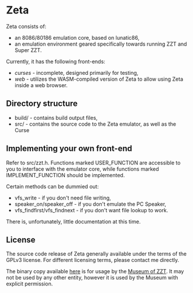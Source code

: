 # Zeta

Zeta consists of:

* an 8086/80186 emulation core, based on lunatic86,
* an emulation environment geared specifically towards running ZZT and Super ZZT.

Currently, it has the following front-ends:

* *curses* - incomplete, designed primarily for testing,
* *web* - utilizes the WASM-compiled version of Zeta to allow using Zeta inside a web browser.

## Directory structure

* build/ - contains build output files,
* src/ - contains the source code to the Zeta emulator, as well as the Curse 

## Implementing your own front-end

Refer to src/zzt.h. Functions marked USER_FUNCTION are accessible to you to interface with
the emulator core, while functions marked IMPLEMENT_FUNCTION should be implemented.

Certain methods can be dummied out:

* vfs_write - if you don't need file writing,
* speaker_on/speaker_off - if you don't emulate the PC Speaker,
* vfs_findfirst/vfs_findnext - if you don't want file lookup to work.

There is, unfortunately, little documentation at this time.

## License

The source code release of Zeta generally available under the terms of the GPLv3 license.
For different licensing terms, please contact me directly.

The binary copy available [here](https://github.com/asiekierka/zeta-z2) is for usage by
the [Museum of ZZT](http://museumofzzt.com/). It may not be used by any other entity, however it is used
by the Museum with explicit permission.
